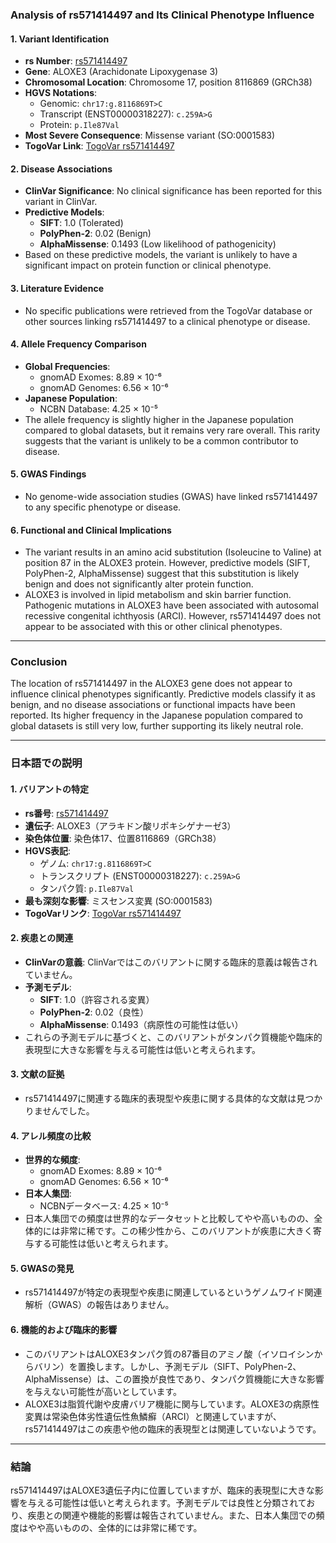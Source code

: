 ### Analysis of rs571414497 and Its Clinical Phenotype Influence

#### 1. **Variant Identification**
   - **rs Number**: [rs571414497](https://identifiers.org/dbsnp/rs571414497)
   - **Gene**: ALOXE3 (Arachidonate Lipoxygenase 3)
   - **Chromosomal Location**: Chromosome 17, position 8116869 (GRCh38)
   - **HGVS Notations**:
     - Genomic: `chr17:g.8116869T>C`
     - Transcript (ENST00000318227): `c.259A>G`
     - Protein: `p.Ile87Val`
   - **Most Severe Consequence**: Missense variant (SO:0001583)
   - **TogoVar Link**: [TogoVar rs571414497](https://togovar.org/variant/tgv397740557)

#### 2. **Disease Associations**
   - **ClinVar Significance**: No clinical significance has been reported for this variant in ClinVar.
   - **Predictive Models**:
     - **SIFT**: 1.0 (Tolerated)
     - **PolyPhen-2**: 0.02 (Benign)
     - **AlphaMissense**: 0.1493 (Low likelihood of pathogenicity)
   - Based on these predictive models, the variant is unlikely to have a significant impact on protein function or clinical phenotype.

#### 3. **Literature Evidence**
   - No specific publications were retrieved from the TogoVar database or other sources linking rs571414497 to a clinical phenotype or disease.

#### 4. **Allele Frequency Comparison**
   - **Global Frequencies**:
     - gnomAD Exomes: 8.89 × 10⁻⁶
     - gnomAD Genomes: 6.56 × 10⁻⁶
   - **Japanese Population**:
     - NCBN Database: 4.25 × 10⁻⁵
   - The allele frequency is slightly higher in the Japanese population compared to global datasets, but it remains very rare overall. This rarity suggests that the variant is unlikely to be a common contributor to disease.

#### 5. **GWAS Findings**
   - No genome-wide association studies (GWAS) have linked rs571414497 to any specific phenotype or disease.

#### 6. **Functional and Clinical Implications**
   - The variant results in an amino acid substitution (Isoleucine to Valine) at position 87 in the ALOXE3 protein. However, predictive models (SIFT, PolyPhen-2, AlphaMissense) suggest that this substitution is likely benign and does not significantly alter protein function.
   - ALOXE3 is involved in lipid metabolism and skin barrier function. Pathogenic mutations in ALOXE3 have been associated with autosomal recessive congenital ichthyosis (ARCI). However, rs571414497 does not appear to be associated with this or other clinical phenotypes.

---

### Conclusion
The location of rs571414497 in the ALOXE3 gene does not appear to influence clinical phenotypes significantly. Predictive models classify it as benign, and no disease associations or functional impacts have been reported. Its higher frequency in the Japanese population compared to global datasets is still very low, further supporting its likely neutral role.

---

### 日本語での説明

#### 1. **バリアントの特定**
   - **rs番号**: [rs571414497](https://identifiers.org/dbsnp/rs571414497)
   - **遺伝子**: ALOXE3（アラキドン酸リポキシゲナーゼ3）
   - **染色体位置**: 染色体17、位置8116869（GRCh38）
   - **HGVS表記**:
     - ゲノム: `chr17:g.8116869T>C`
     - トランスクリプト (ENST00000318227): `c.259A>G`
     - タンパク質: `p.Ile87Val`
   - **最も深刻な影響**: ミスセンス変異 (SO:0001583)
   - **TogoVarリンク**: [TogoVar rs571414497](https://togovar.org/variant/tgv397740557)

#### 2. **疾患との関連**
   - **ClinVarの意義**: ClinVarではこのバリアントに関する臨床的意義は報告されていません。
   - **予測モデル**:
     - **SIFT**: 1.0（許容される変異）
     - **PolyPhen-2**: 0.02（良性）
     - **AlphaMissense**: 0.1493（病原性の可能性は低い）
   - これらの予測モデルに基づくと、このバリアントがタンパク質機能や臨床的表現型に大きな影響を与える可能性は低いと考えられます。

#### 3. **文献の証拠**
   - rs571414497に関連する臨床的表現型や疾患に関する具体的な文献は見つかりませんでした。

#### 4. **アレル頻度の比較**
   - **世界的な頻度**:
     - gnomAD Exomes: 8.89 × 10⁻⁶
     - gnomAD Genomes: 6.56 × 10⁻⁶
   - **日本人集団**:
     - NCBNデータベース: 4.25 × 10⁻⁵
   - 日本人集団での頻度は世界的なデータセットと比較してやや高いものの、全体的には非常に稀です。この稀少性から、このバリアントが疾患に大きく寄与する可能性は低いと考えられます。

#### 5. **GWASの発見**
   - rs571414497が特定の表現型や疾患に関連しているというゲノムワイド関連解析（GWAS）の報告はありません。

#### 6. **機能的および臨床的影響**
   - このバリアントはALOXE3タンパク質の87番目のアミノ酸（イソロイシンからバリン）を置換します。しかし、予測モデル（SIFT、PolyPhen-2、AlphaMissense）は、この置換が良性であり、タンパク質機能に大きな影響を与えない可能性が高いとしています。
   - ALOXE3は脂質代謝や皮膚バリア機能に関与しています。ALOXE3の病原性変異は常染色体劣性遺伝性魚鱗癬（ARCI）と関連していますが、rs571414497はこの疾患や他の臨床的表現型とは関連していないようです。

---

### 結論
rs571414497はALOXE3遺伝子内に位置していますが、臨床的表現型に大きな影響を与える可能性は低いと考えられます。予測モデルでは良性と分類されており、疾患との関連や機能的影響は報告されていません。また、日本人集団での頻度はやや高いものの、全体的には非常に稀です。